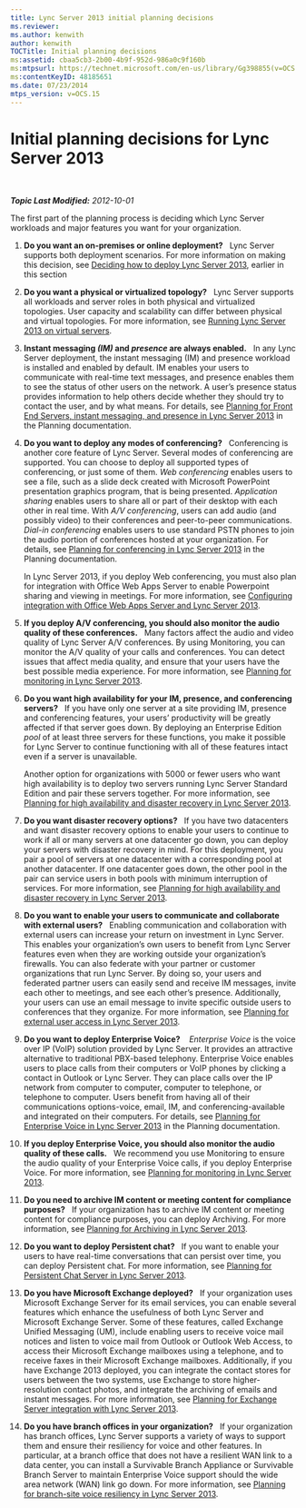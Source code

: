 ```yaml
---
title: Lync Server 2013 initial planning decisions
ms.reviewer: 
ms.author: kenwith
author: kenwith
TOCTitle: Initial planning decisions
ms:assetid: cbaa5cb3-2b00-4b9f-952d-986a0c9f160b
ms:mtpsurl: https://technet.microsoft.com/en-us/library/Gg398855(v=OCS.15)
ms:contentKeyID: 48185651
ms.date: 07/23/2014
mtps_version: v=OCS.15
---
```


<div data-xmlns="http://www.w3.org/1999/xhtml">

<div class="topic" data-xmlns="http://www.w3.org/1999/xhtml" data-msxsl="urn:schemas-microsoft-com:xslt" data-cs="http://msdn.microsoft.com/en-us/">

<div data-asp="http://msdn2.microsoft.com/asp">

# Initial planning decisions for Lync Server 2013

</div>

<div id="mainSection">

<div id="mainBody">

<span> </span>

_**Topic Last Modified:** 2012-10-01_

The first part of the planning process is deciding which Lync Server workloads and major features you want for your organization.

1.  **Do you want an on-premises or online deployment?**   Lync Server supports both deployment scenarios. For more information on making this decision, see [Deciding how to deploy Lync Server 2013](lync-server-2013-deciding-how-to-deploy-microsoft-lync.md), earlier in this section

2.  **Do you want a physical or virtualized topology?**   Lync Server supports all workloads and server roles in both physical and virtualized topologies. User capacity and scalability can differ between physical and virtual topologies. For more information, see [Running Lync Server 2013 on virtual servers](lync-server-2013-running-lync-server-on-virtual-servers.md).

3.  **Instant messaging *(IM)* and *presence* are always enabled.**   In any Lync Server deployment, the instant messaging (IM) and presence workload is installed and enabled by default. IM enables your users to communicate with real-time text messages, and presence enables them to see the status of other users on the network. A user’s presence status provides information to help others decide whether they should try to contact the user, and by what means. For details, see [Planning for Front End Servers, instant messaging, and presence in Lync Server 2013](lync-server-2013-planning-for-front-end-servers-instant-messaging-and-presence.md) in the Planning documentation.

4.  **Do you want to deploy any modes of conferencing?**   Conferencing is another core feature of Lync Server. Several modes of conferencing are supported. You can choose to deploy all supported types of conferencing, or just some of them. *Web conferencing* enables users to see a file, such as a slide deck created with Microsoft PowerPoint presentation graphics program, that is being presented. *Application sharing* enables users to share all or part of their desktop with each other in real time. With *A/V conferencing*, users can add audio (and possibly video) to their conferences and peer-to-peer communications. *Dial-in conferencing* enables users to use standard PSTN phones to join the audio portion of conferences hosted at your organization. For details, see [Planning for conferencing in Lync Server 2013](lync-server-2013-planning-for-conferencing.md) in the Planning documentation.
    
    In Lync Server 2013, if you deploy Web conferencing, you must also plan for integration with Office Web Apps Server to enable Powerpoint sharing and viewing in meetings. For more information, see [Configuring integration with Office Web Apps Server and Lync Server 2013](lync-server-2013-enabling-office-web-apps-server-and-lync-server-2013.md).

5.  **If you deploy A/V conferencing, you should also monitor the audio quality of these conferences.**   Many factors affect the audio and video quality of Lync Server A/V conferences. By using Monitoring, you can monitor the A/V quality of your calls and conferences. You can detect issues that affect media quality, and ensure that your users have the best possible media experience. For more information, see [Planning for monitoring in Lync Server 2013](lync-server-2013-planning-for-monitoring.md).

6.  **Do you want high availability for your IM, presence, and conferencing servers?**   If you have only one server at a site providing IM, presence and conferencing features, your users’ productivity will be greatly affected if that server goes down. By deploying an Enterprise Edition *pool* of at least three servers for these functions, you make it possible for Lync Server to continue functioning with all of these features intact even if a server is unavailable.
    
    Another option for organizations with 5000 or fewer users who want high availability is to deploy two servers running Lync Server Standard Edition and pair these servers together. For more information, see [Planning for high availability and disaster recovery in Lync Server 2013](lync-server-2013-planning-for-high-availability-and-disaster-recovery.md).

7.  **Do you want disaster recovery options?**   If you have two datacenters and want disaster recovery options to enable your users to continue to work if all or many servers at one datacenter go down, you can deploy your servers with disaster recovery in mind. For this deployment, you pair a pool of servers at one datacenter with a corresponding pool at another datacenter. If one datacenter goes down, the other pool in the pair can service users in both pools with minimum interruption of services. For more information, see [Planning for high availability and disaster recovery in Lync Server 2013](lync-server-2013-planning-for-high-availability-and-disaster-recovery.md).

8.  **Do you want to enable your users to communicate and collaborate with external users?**   Enabling communication and collaboration with external users can increase your return on investment in Lync Server. This enables your organization’s own users to benefit from Lync Server features even when they are working outside your organization’s firewalls. You can also federate with your partner or customer organizations that run Lync Server. By doing so, your users and federated partner users can easily send and receive IM messages, invite each other to meetings, and see each other’s presence. Additionally, your users can use an email message to invite specific outside users to conferences that they organize. For more information, see [Planning for external user access in Lync Server 2013](lync-server-2013-planning-for-external-user-access.md).

9.  **Do you want to deploy Enterprise Voice?**    *Enterprise Voice* is the voice over IP (VoIP) solution provided by Lync Server. It provides an attractive alternative to traditional PBX-based telephony. Enterprise Voice enables users to place calls from their computers or VoIP phones by clicking a contact in Outlook or Lync Server. They can place calls over the IP network from computer to computer, computer to telephone, or telephone to computer. Users benefit from having all of their communications options-voice, email, IM, and conferencing-available and integrated on their computers. For details, see [Planning for Enterprise Voice in Lync Server 2013](lync-server-2013-planning-for-enterprise-voice.md) in the Planning documentation.

10. **If you deploy Enterprise Voice, you should also monitor the audio quality of these calls.**   We recommend you use Monitoring to ensure the audio quality of your Enterprise Voice calls, if you deploy Enterprise Voice. For more information, see [Planning for monitoring in Lync Server 2013](lync-server-2013-planning-for-monitoring.md).

11. **Do you need to archive IM content or meeting content for compliance purposes?**   If your organization has to archive IM content or meeting content for compliance purposes, you can deploy Archiving. For more information, see [Planning for Archiving in Lync Server 2013](lync-server-2013-planning-for-archiving.md).

12. **Do you want to deploy Persistent chat?**   If you want to enable your users to have real-time conversations that can persist over time, you can deploy Persistent chat. For more information, see [Planning for Persistent Chat Server in Lync Server 2013](lync-server-2013-planning-for-persistent-chat-server.md).

13. **Do you have Microsoft Exchange deployed?**   If your organization uses Microsoft Exchange Server for its email services, you can enable several features which enhance the usefulness of both Lync Server and Microsoft Exchange Server. Some of these features, called Exchange Unified Messaging (UM), include enabling users to receive voice mail notices and listen to voice mail from Outlook or Outlook Web Access, to access their Microsoft Exchange mailboxes using a telephone, and to receive faxes in their Microsoft Exchange mailboxes. Additionally, if you have Exchange 2013 deployed, you can integrate the contact stores for users between the two systems, use Exchange to store higher-resolution contact photos, and integrate the archiving of emails and instant messages. For more information, see [Planning for Exchange Server integration with Lync Server 2013](lync-server-2013-planning-for-exchange-server-integration.md).

14. **Do you have branch offices in your organization?**   If your organization has branch offices, Lync Server supports a variety of ways to support them and ensure their resiliency for voice and other features. In particular, at a branch office that does not have a resilient WAN link to a data center, you can install a Survivable Branch Appliance or Survivable Branch Server to maintain Enterprise Voice support should the wide area network (WAN) link go down. For more information, see [Planning for branch-site voice resiliency in Lync Server 2013](lync-server-2013-planning-for-branch-site-voice-resiliency.md).

</div>

<span> </span>

</div>

</div>

</div>

